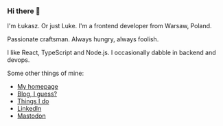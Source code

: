 ### Hi there 👋

I'm Łukasz. Or just Luke. I'm a frontend developer from Warsaw, Poland.

Passionate craftsman. Always hungry, always foolish.

I like React, TypeScript and Node.js. I occasionally dabble in backend and devops.

Some other things of mine:

* [My homepage](https://www.lukaszwojcik.net/)
* [Blog, I guess?](https://www.offbeatbits.com/)
* [Things I do](https://www.lukem.net/)
* [LinkedIn](https://www.linkedin.com/in/lukaszwojcik/)
* [Mastodon](https://mastodon.lukem.net/@lukem)
